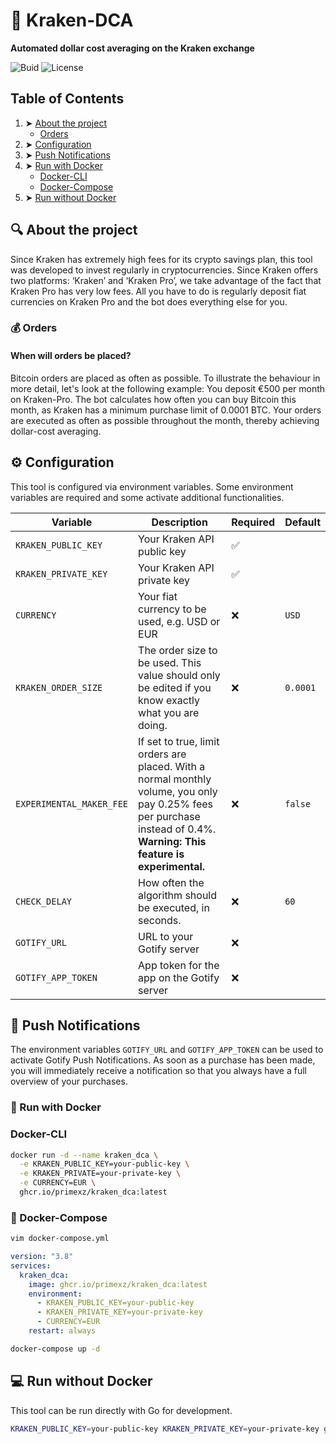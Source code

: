 # 🐙 Kraken-DCA

**Automated dollar cost averaging on the Kraken exchange**

![Buid](https://img.shields.io/github/actions/workflow/status/primexz/krakendca/release.yml)
![License](https://img.shields.io/github/license/primexz/krakendca)

## Table of Contents
1. ➤ [About the project](#-about-the-project)
    - [Orders](#-orders)
2. ➤ [Configuration](#-configuration)
3. ➤ [Push Notifications](#-push-notifications)
4. ➤ [Run with Docker](#-run-with-docker)
    - [Docker-CLI](#-docker-cli)
    - [Docker-Compose](#-docker-compose)
5. ➤ [Run without Docker](#-run-without-docker)

## 🔍 About the project

Since Kraken has extremely high fees for its crypto savings plan, this tool was developed to invest regularly in cryptocurrencies. Since Kraken offers two platforms: ‘Kraken’ and ‘Kraken Pro’, we take advantage of the fact that Kraken Pro has very low fees. All you have to do is regularly deposit fiat currencies on Kraken Pro and the bot does everything else for you.

### 💰 Orders

#### When will orders be placed?

Bitcoin orders are placed as often as possible. To illustrate the behaviour in more detail, let's look at the following example:
You deposit €500 per month on Kraken-Pro.
The bot calculates how often you can buy Bitcoin this month, as Kraken has a minimum purchase limit of 0.0001 BTC. Your orders are executed as often as possible throughout the month, thereby achieving dollar-cost averaging.

## ⚙️ Configuration

This tool is configured via environment variables. Some environment variables are required and some activate additional functionalities.


| Variable | Description | Required | Default |
| --- | --- | --- | --- |
| `KRAKEN_PUBLIC_KEY` | Your Kraken API public key | ✅ | |
| `KRAKEN_PRIVATE_KEY` | Your Kraken API private key | ✅ | |
| `CURRENCY` | Your fiat currency to be used, e.g. USD or EUR | ❌  | `USD` |
| `KRAKEN_ORDER_SIZE` | The order size to be used. This value should only be edited if you know exactly what you are doing. | ❌ | `0.0001` |
| `EXPERIMENTAL_MAKER_FEE` | If set to true, limit orders are placed. With a normal monthly volume, you only pay 0.25% fees per purchase instead of 0.4%. **Warning: This feature is experimental.** | ❌ | `false` |
| `CHECK_DELAY` | How often the algorithm should be executed, in seconds. | ❌ | `60` |
| `GOTIFY_URL` | URL to your Gotify server | ❌ |  |
| `GOTIFY_APP_TOKEN` | App token for the app on the Gotify server | ❌ |  |

## 📱 Push Notifications

The environment variables `GOTIFY_URL` and `GOTIFY_APP_TOKEN` can be used to activate Gotify Push Notifications. As soon as a purchase has been made, you will immediately receive a notification so that you always have a full overview of your purchases.


### 🐳 Run with Docker

###  Docker-CLI

```bash
docker run -d --name kraken_dca \
  -e KRAKEN_PUBLIC_KEY=your-public-key \
  -e KRAKEN_PRIVATE=your-private-key \
  -e CURRENCY=EUR \
  ghcr.io/primexz/kraken_dca:latest

```


### 🚀 Docker-Compose

```bash
vim docker-compose.yml
```

```yaml
version: "3.8"
services:
  kraken_dca:
    image: ghcr.io/primexz/kraken_dca:latest
    environment:
      - KRAKEN_PUBLIC_KEY=your-public-key
      - KRAKEN_PRIVATE_KEY=your-private-key
      - CURRENCY=EUR
    restart: always
```

```bash
docker-compose up -d
```


## 💻 Run without Docker

This tool can be run directly with Go for development.

```bash
KRAKEN_PUBLIC_KEY=your-public-key KRAKEN_PRIVATE_KEY=your-private-key go run .
```